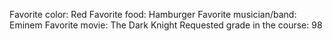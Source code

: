 Favorite color: Red
Favorite food: Hamburger
Favorite musician/band: Eminem
Favorite movie: The Dark Knight
Requested grade in the course: 98
